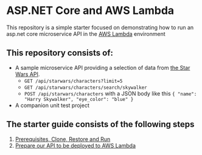 # ASP.NET Core and AWS Lambda
This repository is a simple starter focused on demonstrating how to run an asp.net core microservice API in the [AWS Lambda](https://aws.amazon.com/lambda/) environment

## This repository consists of:

*   A sample microservice API providing a selection of data from [the Star Wars API](https://swapi.co/).
    * `GET /api/starwars/characters?limit=5`
    * `GET /api/starwars/characters/search/skywalker`
    * `POST /api/starwars/characters` with a JSON body like this `{ "name": "Harry Skywalker", "eye_color": "blue" }`
*   A companion unit test project

## The starter guide consists of the following steps
1.  [Prerequisites, Clone, Restore and Run](STEP1.md)
2.  [Prepare our API to be deployed to AWS Lambda](STEP2.md)
